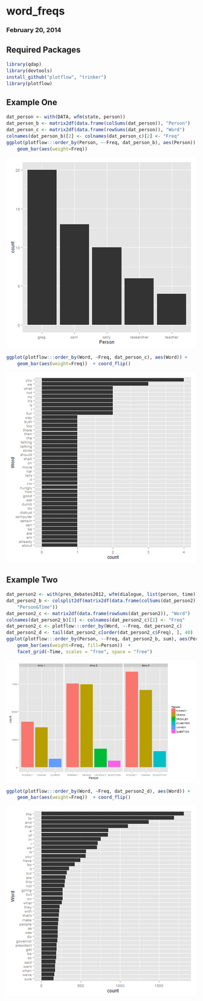 # word_freqs
### February 20, 2014

## Required Packages


```r
library(qdap)
library(devtools)
install_github("plotflow", "trinker")
library(plotflow)
```





## Example One


```r
dat_person <- with(DATA, wfm(state, person))
dat_person_b <- matrix2df(data.frame(colSums(dat_person)), "Person")
dat_person_c <- matrix2df(data.frame(rowSums(dat_person)), "Word")
colnames(dat_person_b)[2] <- colnames(dat_person_c)[2] <- "Freq"
ggplot(plotflow:::order_by(Person, ~-Freq, dat_person_b), aes(Person)) +
    geom_bar(aes(weight=Freq))  
```

![plot of chunk unnamed-chunk-3](figure/unnamed-chunk-31.png) 

```r
ggplot(plotflow:::order_by(Word, ~Freq, dat_person_c), aes(Word)) +
    geom_bar(aes(weight=Freq))  + coord_flip()
```

![plot of chunk unnamed-chunk-3](figure/unnamed-chunk-32.png) 


## Example Two


```r
dat_person2 <- with(pres_debates2012, wfm(dialogue, list(person, time)))
dat_person2_b <- colsplit2df(matrix2df(data.frame(colSums(dat_person2)), 
    "Person&Time"))
dat_person2_c <- matrix2df(data.frame(rowSums(dat_person2)), "Word")
colnames(dat_person2_b)[3] <- colnames(dat_person2_c)[2] <- "Freq"
dat_person2_c <- plotflow:::order_by(Word, ~-Freq, dat_person2_c)
dat_person2_d <- tail(dat_person2_c[order(dat_person2_c$Freq), ], 40)
ggplot(plotflow:::order_by(Person, ~-Freq, dat_person2_b, sum), aes(Person)) +
    geom_bar(aes(weight=Freq, fill=Person))  + 
    facet_grid(~Time, scales = "free", space = "free")
```

![plot of chunk unnamed-chunk-4](figure/unnamed-chunk-4.png) 



```r
ggplot(plotflow:::order_by(Word, ~Freq, dat_person2_d), aes(Word)) +
    geom_bar(aes(weight=Freq))  + coord_flip()
```

![plot of chunk unnamed-chunk-5](figure/unnamed-chunk-5.png) 





